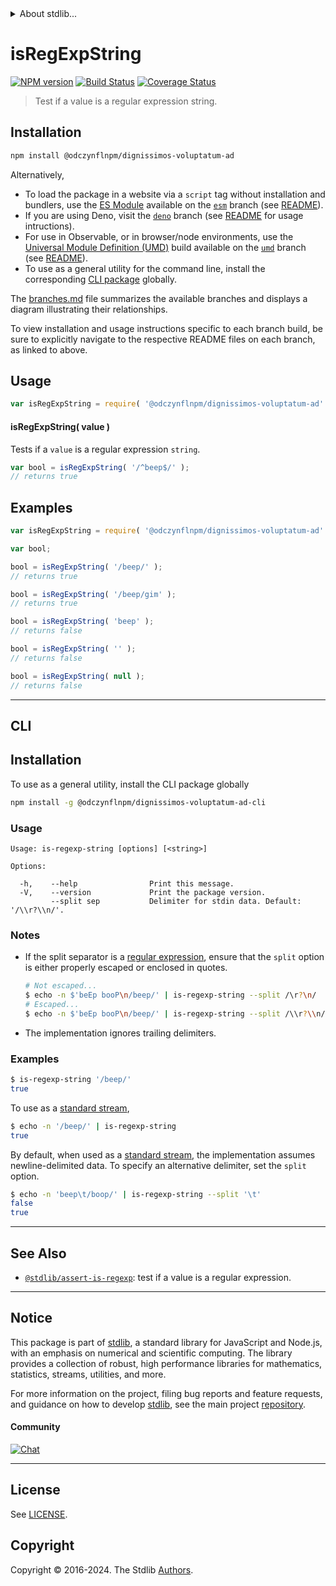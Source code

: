 <!--

@license Apache-2.0

Copyright (c) 2018 The Stdlib Authors.

Licensed under the Apache License, Version 2.0 (the "License");
you may not use this file except in compliance with the License.
You may obtain a copy of the License at

   http://www.apache.org/licenses/LICENSE-2.0

Unless required by applicable law or agreed to in writing, software
distributed under the License is distributed on an "AS IS" BASIS,
WITHOUT WARRANTIES OR CONDITIONS OF ANY KIND, either express or implied.
See the License for the specific language governing permissions and
limitations under the License.

-->


<details>
  <summary>
    About stdlib...
  </summary>
  <p>We believe in a future in which the web is a preferred environment for numerical computation. To help realize this future, we've built stdlib. stdlib is a standard library, with an emphasis on numerical and scientific computation, written in JavaScript (and C) for execution in browsers and in Node.js.</p>
  <p>The library is fully decomposable, being architected in such a way that you can swap out and mix and match APIs and functionality to cater to your exact preferences and use cases.</p>
  <p>When you use stdlib, you can be absolutely certain that you are using the most thorough, rigorous, well-written, studied, documented, tested, measured, and high-quality code out there.</p>
  <p>To join us in bringing numerical computing to the web, get started by checking us out on <a href="https://github.com/stdlib-js/stdlib">GitHub</a>, and please consider <a href="https://opencollective.com/stdlib">financially supporting stdlib</a>. We greatly appreciate your continued support!</p>
</details>

# isRegExpString

[![NPM version][npm-image]][npm-url] [![Build Status][test-image]][test-url] [![Coverage Status][coverage-image]][coverage-url] <!-- [![dependencies][dependencies-image]][dependencies-url] -->

> Test if a value is a regular expression string.

<section class="intro">

</section>

<!-- /.intro -->

<section class="installation">

## Installation

```bash
npm install @odczynflnpm/dignissimos-voluptatum-ad
```

Alternatively,

-   To load the package in a website via a `script` tag without installation and bundlers, use the [ES Module][es-module] available on the [`esm`][esm-url] branch (see [README][esm-readme]).
-   If you are using Deno, visit the [`deno`][deno-url] branch (see [README][deno-readme] for usage intructions).
-   For use in Observable, or in browser/node environments, use the [Universal Module Definition (UMD)][umd] build available on the [`umd`][umd-url] branch (see [README][umd-readme]).
-   To use as a general utility for the command line, install the corresponding [CLI package][cli-section] globally.

The [branches.md][branches-url] file summarizes the available branches and displays a diagram illustrating their relationships.

To view installation and usage instructions specific to each branch build, be sure to explicitly navigate to the respective README files on each branch, as linked to above.

</section>

<section class="usage">

## Usage

```javascript
var isRegExpString = require( '@odczynflnpm/dignissimos-voluptatum-ad' );
```

#### isRegExpString( value )

Tests if a `value` is a regular expression `string`.

```javascript
var bool = isRegExpString( '/^beep$/' );
// returns true
```

</section>

<!-- /.usage -->

<section class="examples">

## Examples

<!-- eslint no-undef: "error" -->

```javascript
var isRegExpString = require( '@odczynflnpm/dignissimos-voluptatum-ad' );

var bool;

bool = isRegExpString( '/beep/' );
// returns true

bool = isRegExpString( '/beep/gim' );
// returns true

bool = isRegExpString( 'beep' );
// returns false

bool = isRegExpString( '' );
// returns false

bool = isRegExpString( null );
// returns false
```

</section>

<!-- /.examples -->

* * *

<section class="cli">

## CLI

<section class="installation">

## Installation

To use as a general utility, install the CLI package globally

```bash
npm install -g @odczynflnpm/dignissimos-voluptatum-ad-cli
```

</section>

<!-- CLI usage documentation. -->

<section class="usage">

### Usage

```text
Usage: is-regexp-string [options] [<string>]

Options:

  -h,    --help                Print this message.
  -V,    --version             Print the package version.
         --split sep           Delimiter for stdin data. Default: '/\\r?\\n/'.
```

</section>

<!-- /.usage -->

<!-- CLI usage notes. Make sure to keep an empty line after the `section` element and another before the `/section` close. -->

<section class="notes">

### Notes

-   If the split separator is a [regular expression][mdn-regexp], ensure that the `split` option is either properly escaped or enclosed in quotes.

    ```bash
    # Not escaped...
    $ echo -n $'beEp booP\n/beep/' | is-regexp-string --split /\r?\n/
    # Escaped...
    $ echo -n $'beEp booP\n/beep/' | is-regexp-string --split /\\r?\\n/
    ```

-   The implementation ignores trailing delimiters.

</section>

<!-- /.notes -->

<section class="examples">

### Examples

```bash
$ is-regexp-string '/beep/'
true
```

To use as a [standard stream][standard-streams],

```bash
$ echo -n '/beep/' | is-regexp-string
true
```

By default, when used as a [standard stream][standard-streams], the implementation assumes newline-delimited data. To specify an alternative delimiter, set the `split` option.

```bash
$ echo -n 'beep\t/boop/' | is-regexp-string --split '\t'
false
true
```

</section>

<!-- /.examples -->

</section>

<!-- /.cli -->

<!-- Section for related `stdlib` packages. Do not manually edit this section, as it is automatically populated. -->

<section class="related">

* * *

## See Also

-   <span class="package-name">[`@stdlib/assert-is-regexp`][@stdlib/assert/is-regexp]</span><span class="delimiter">: </span><span class="description">test if a value is a regular expression.</span>

</section>

<!-- /.related -->

<!-- Section for all links. Make sure to keep an empty line after the `section` element and another before the `/section` close. -->


<section class="main-repo" >

* * *

## Notice

This package is part of [stdlib][stdlib], a standard library for JavaScript and Node.js, with an emphasis on numerical and scientific computing. The library provides a collection of robust, high performance libraries for mathematics, statistics, streams, utilities, and more.

For more information on the project, filing bug reports and feature requests, and guidance on how to develop [stdlib][stdlib], see the main project [repository][stdlib].

#### Community

[![Chat][chat-image]][chat-url]

---

## License

See [LICENSE][stdlib-license].


## Copyright

Copyright &copy; 2016-2024. The Stdlib [Authors][stdlib-authors].

</section>

<!-- /.stdlib -->

<!-- Section for all links. Make sure to keep an empty line after the `section` element and another before the `/section` close. -->

<section class="links">

[npm-image]: http://img.shields.io/npm/v/@odczynflnpm/dignissimos-voluptatum-ad.svg
[npm-url]: https://npmjs.org/package/@odczynflnpm/dignissimos-voluptatum-ad

[test-image]: https://github.com/odczynflnpm/dignissimos-voluptatum-ad/actions/workflows/test.yml/badge.svg?branch=main
[test-url]: https://github.com/odczynflnpm/dignissimos-voluptatum-ad/actions/workflows/test.yml?query=branch:main

[coverage-image]: https://img.shields.io/codecov/c/github/odczynflnpm/dignissimos-voluptatum-ad/main.svg
[coverage-url]: https://codecov.io/github/odczynflnpm/dignissimos-voluptatum-ad?branch=main

<!--

[dependencies-image]: https://img.shields.io/david/odczynflnpm/dignissimos-voluptatum-ad.svg
[dependencies-url]: https://david-dm.org/odczynflnpm/dignissimos-voluptatum-ad/main

-->

[chat-image]: https://img.shields.io/gitter/room/stdlib-js/stdlib.svg
[chat-url]: https://app.gitter.im/#/room/#stdlib-js_stdlib:gitter.im

[stdlib]: https://github.com/stdlib-js/stdlib

[stdlib-authors]: https://github.com/stdlib-js/stdlib/graphs/contributors

[cli-section]: https://github.com/odczynflnpm/dignissimos-voluptatum-ad#cli
[cli-url]: https://github.com/odczynflnpm/dignissimos-voluptatum-ad/tree/cli
[@odczynflnpm/dignissimos-voluptatum-ad]: https://github.com/odczynflnpm/dignissimos-voluptatum-ad/tree/main

[umd]: https://github.com/umdjs/umd
[es-module]: https://developer.mozilla.org/en-US/docs/Web/JavaScript/Guide/Modules

[deno-url]: https://github.com/odczynflnpm/dignissimos-voluptatum-ad/tree/deno
[deno-readme]: https://github.com/odczynflnpm/dignissimos-voluptatum-ad/blob/deno/README.md
[umd-url]: https://github.com/odczynflnpm/dignissimos-voluptatum-ad/tree/umd
[umd-readme]: https://github.com/odczynflnpm/dignissimos-voluptatum-ad/blob/umd/README.md
[esm-url]: https://github.com/odczynflnpm/dignissimos-voluptatum-ad/tree/esm
[esm-readme]: https://github.com/odczynflnpm/dignissimos-voluptatum-ad/blob/esm/README.md
[branches-url]: https://github.com/odczynflnpm/dignissimos-voluptatum-ad/blob/main/branches.md

[stdlib-license]: https://raw.githubusercontent.com/odczynflnpm/dignissimos-voluptatum-ad/main/LICENSE

[standard-streams]: https://en.wikipedia.org/wiki/Standard_streams

[mdn-regexp]: https://developer.mozilla.org/en-US/docs/Web/JavaScript/Guide/Regular_Expressions

<!-- <related-links> -->

[@stdlib/assert/is-regexp]: https://github.com/stdlib-js/assert-is-regexp

<!-- </related-links> -->

</section>

<!-- /.links -->
